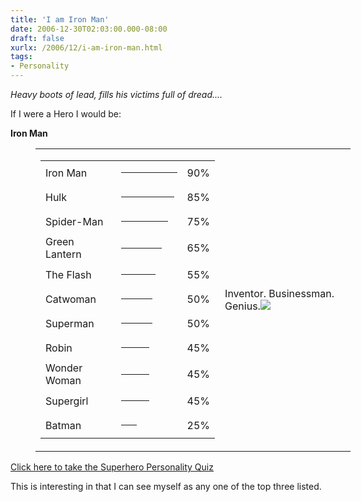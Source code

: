 ```yaml
---
title: 'I am Iron Man'
date: 2006-12-30T02:03:00.000-08:00
draft: false
xurlx: /2006/12/i-am-iron-man.html
tags: 
- Personality
---
```


_Heavy boots of lead, fills his victims full of dread...._  
  
If I were a Hero I would be:  

**Iron Man**

  
  <table style="margin-left: 40px">
  <tr>
	  <td>
	  <table>
		  <tr>
			  <td>Iron Man</td>
			  <td><hr width="90" size="4" align="left" /></td>
			  <td>90%</td>
		  </tr>
		  <tr>
			  <td>Hulk</td>
			  <td><hr width="85" size="4" align="left" /></td>
			  <td>85%</td>
		  </tr>
		  <tr>
			  <td>Spider-Man</td>
			  <td><hr width="75" size="4" align="left" /></td>
			  <td>75%</td>
		  </tr>
		  <tr>
			  <td>Green Lantern</td>
			  <td><hr width="65" size="4" align="left" /></td>
			  <td>65%</td>
		  </tr>
		  <tr>
			  <td>The Flash</td>
			  <td><hr width="55" size="4" align="left" /></td>
			  <td>55%</td>
		  </tr>
		  <tr>
			  <td>Catwoman</td>
			  <td><hr width="50" size="4" align="left" /></td>
			  <td>50%</td>
		  </tr>
		  <tr>
			  <td>Superman</td>
			  <td><hr width="50" size="4" align="left" /></td>
			  <td>50%</td>
		  </tr>
		  <tr>
			  <td>Robin</td>
			  <td><hr width="45" size="4" align="left" /></td>
			  <td>45%</td>
		  </tr>
		<tr>
			<td>Wonder Woman</td>
			<td><hr width="45" size="4" align="left" /></td>
			<td>45%</td>
		</tr>
		<tr>
			<td>Supergirl</td>
			<td><hr width="45" size="4" align="left" /></td><td>45%</td>
		</tr>
		<tr>
			<td>Batman</td>
			<td><hr width="25" size="4" align="left" /></td>
			<td>25%</td>
		</tr>
	</table>
	</td>
	<td>Inventor. Businessman. Genius.<img src="http://www.thesuperheroquiz.com/pics/ironman.jpg" /></td>
</tr>
</table>

<a href="http://www.thesuperheroquiz.com/"> Click here to take the Superhero Personality Quiz</a>

This is interesting in that I can see myself as any one of the top three listed.
  
